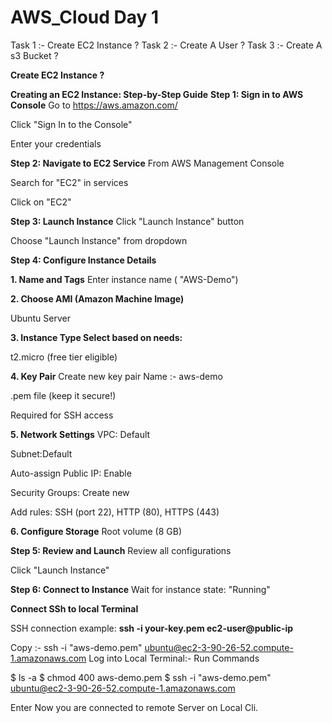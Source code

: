 # AWS_Cloud Day 1
Task 1 :- Create EC2 Instance ?
Task 2 :- Create A User ?
Task 3 :- Create A s3 Bucket ?

**Create EC2 Instance ?**

**Creating an EC2 Instance: Step-by-Step Guide**
**Step 1: Sign in to AWS Console**
Go to https://aws.amazon.com/

Click "Sign In to the Console"

Enter your credentials

**Step 2: Navigate to EC2 Service**
From AWS Management Console

Search for "EC2" in services

Click on "EC2"

**Step 3: Launch Instance**
Click "Launch Instance" button

Choose "Launch Instance" from dropdown

**Step 4: Configure Instance Details**

**1. Name and Tags**
Enter instance name ( "AWS-Demo")

**2. Choose AMI (Amazon Machine Image)**

Ubuntu Server

**3. Instance Type
Select based on needs:**

t2.micro (free tier eligible)

**4. Key Pair**
Create new key pair
Name :- aws-demo

.pem file (keep it secure!)

Required for SSH access

**5. Network Settings**
VPC: Default

Subnet:Default

Auto-assign Public IP: Enable

Security Groups: Create new

Add rules: SSH (port 22), HTTP (80), HTTPS (443)

**6. Configure Storage**
Root volume (8 GB)

**Step 5: Review and Launch**
Review all configurations

Click "Launch Instance"

**Step 6: Connect to Instance**
Wait for instance state: "Running"

**Connect SSh to local Terminal**

SSH connection example:
**ssh -i your-key.pem ec2-user@public-ip**


 Copy :- ssh -i "aws-demo.pem" ubuntu@ec2-3-90-26-52.compute-1.amazonaws.com
Log into Local Terminal:- Run Commands

$ ls -a
$ chmod 400 aws-demo.pem
$ ssh -i "aws-demo.pem" ubuntu@ec2-3-90-26-52.compute-1.amazonaws.com

Enter
Now you are connected to remote Server on Local Cli.
